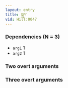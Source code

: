 ```yaml
---
layout: entry
title: སྐུལ་
vid: Hill:0047
---
```

### Dependencies (N = 3)
* `arg1` 1
* `arg2` 1


### Two overt arguments


### Three overt arguments
